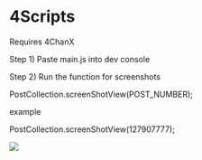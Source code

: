 # 4Scripts

Requires 4ChanX

Step 1) Paste main.js into dev console


Step 2) Run the function for screenshots 

PostCollection.screenShotView(POST_NUMBER);

example

PostCollection.screenShotView(127907777);

![](http://i.imgur.com/AKcSPZQ.gif)

